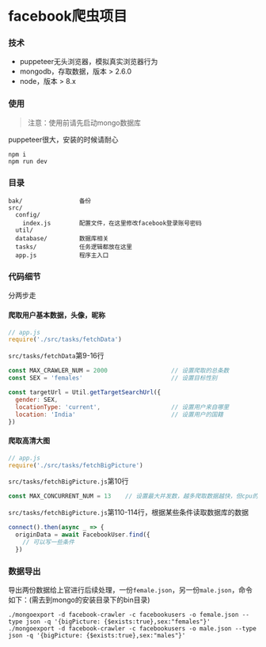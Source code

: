 # facebook爬虫项目

### 技术
- puppeteer无头浏览器，模拟真实浏览器行为
- mongodb，存取数据，版本 > 2.6.0
- node，版本 > 8.x

### 使用
> 注意：使用前请先启动mongo数据库

puppeteer很大，安装的时候请耐心
```
npm i
npm run dev
```
### 目录
```
bak/                备份
src/
  config/
    index.js        配置文件，在这里修改facebook登录账号密码
  util/
  database/         数据库相关
  tasks/            任务逻辑都放在这里
  app.js            程序主入口
```

### 代码细节
分两步走
#### 爬取用户基本数据，头像，昵称
``` javascript
// app.js
require('./src/tasks/fetchData')
```
`src/tasks/fetchData`第9-16行
``` javascript
const MAX_CRAWLER_NUM = 2000                  // 设置爬取的总条数
const SEX = 'females'                         // 设置目标性别

const targetUrl = Util.getTargetSearchUrl({
  gender: SEX,
  locationType: 'current',                    // 设置用户来自哪里
  location: 'India'                           // 设置用户的国籍
})
```
#### 爬取高清大图
``` javascript
// app.js
require('./src/tasks/fetchBigPicture')
```
`src/tasks/fetchBigPicture.js`第10行
``` javascript
const MAX_CONCURRENT_NUM = 13    // 设置最大并发数，越多爬取数据越快，但cpu的压力也就越大
```
`src/tasks/fetchBigPicture.js`第110-114行，根据某些条件读取数据库的数据
``` javascript
connect().then(async _ => {
  originData = await FacebookUser.find({
    // 可以写一些条件
  })
```

### 数据导出
导出两份数据给上官进行后续处理，一份`female.json`，另一份`male.json`，命令如下：(需去到mongo的安装目录下的bin目录)
```
./mongoexport -d facebook-crawler -c facebookusers -o female.json --type json -q '{bigPicture: {$exists:true},sex:"females"}'
./mongoexport -d facebook-crawler -c facebookusers -o male.json --type json -q '{bigPicture: {$exists:true},sex:"males"}'
```

